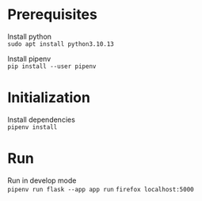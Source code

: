 # Prerequisites

Install python  
```sudo apt install python3.10.13```

Install pipenv  
```pip install --user pipenv```

# Initialization

Install dependencies  
```pipenv install```

# Run

Run in develop mode  
```pipenv run flask --app app run```
```firefox localhost:5000```